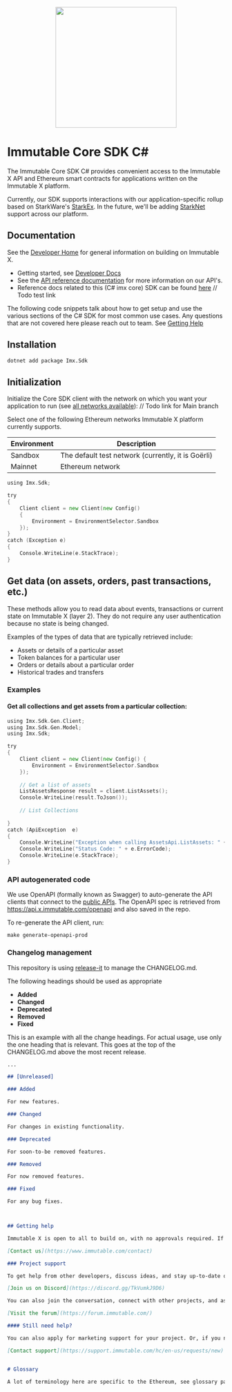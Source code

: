 <div align="center">
  <p align="center">
    <a  href="https://docs.x.immutable.com/docs">
      <img src="https://cdn.dribbble.com/users/1299339/screenshots/7133657/media/837237d447d36581ebd59ec36d30daea.gif" width="280"/>
    </a>
  </p>
</div>

# Immutable Core SDK C#

The Immutable Core SDK C# provides convenient access to the Immutable X API and Ethereum smart contracts for applications written on the Immutable X platform.

Currently, our SDK supports interactions with our application-specific rollup based on StarkWare's [StarkEx](https://starkware.co/starkex/). In the future, we'll be adding [StarkNet](https://starknet.io/) support across our platform.

## Documentation

See the [Developer Home](https://docs.x.immutable.com/) for general information on building on Immutable X.

* Getting started, see [Developer Docs](https://docs.x.immutable.com/docs/welcome/)
* See the [API reference documentation](https://docs.x.immutable.com/reference) for more information on our API's.
* Reference docs related to this (C# imx core) SDK can be found [here](https://docs.x.immutable.com/sdk-docs/core-sdk-csharp/overview) // Todo test link

The following code snippets talk about how to get setup and use the various sections of the C# SDK for most common use cases. Any questions that are not covered here please reach out to team. See [Getting Help](#getting-help)


## Installation

```sh
dotnet add package Imx.Sdk
```

## Initialization

Initialize the Core SDK client with the network on which you want your application to run (see [all networks available](https://github.com/immutable/imx-core-sdk-csharp/blob/dev/Src/IMX/Imx.Sdk/Client.cs#L17)): // Todo link for Main branch

Select one of the following Ethereum networks Immutable X platform currently supports.

| Environment | Description   |  
|-------------|---------------|
| Sandbox     | The default test network (currently, it is Goërli)  |
| Mainnet     | Ethereum network    | 

```go
using Imx.Sdk;

try
{
    Client client = new Client(new Config()
    {
        Environment = EnvironmentSelector.Sandbox
    });
}
catch (Exception e)
{
    Console.WriteLine(e.StackTrace);
}
```

## Get data (on assets, orders, past transactions, etc.)

These methods allow you to read data about events, transactions or current state on Immutable X (layer 2). They do not require any user authentication because no state is being changed.

Examples of the types of data that are typically retrieved include:

- Assets or details of a particular asset
- Token balances for a particular user
- Orders or details about a particular order
- Historical trades and transfers

### Examples

#### Get all collections and get assets from a particular collection:

```go
using Imx.Sdk.Gen.Client;
using Imx.Sdk.Gen.Model;
using Imx.Sdk;

try
{
    Client client = new Client(new Config() {
        Environment = EnvironmentSelector.Sandbox
    });
    
    // Get a list of assets
    ListAssetsResponse result = client.ListAssets();
    Console.WriteLine(result.ToJson());
    
    // List Collections
    
}
catch (ApiException  e)
{
    Console.WriteLine("Exception when calling AssetsApi.ListAssets: " + e.Message);
    Console.WriteLine("Status Code: " + e.ErrorCode);
    Console.WriteLine(e.StackTrace);
}
```

### API autogenerated code

We use OpenAPI (formally known as Swagger) to auto-generate the API clients that connect to the [public APIs](https://docs.x.immutable.com/reference). The OpenAPI spec is retrieved from https://api.x.immutable.com/openapi and also saved in the repo.

To re-generate the API client, run:

```make
make generate-openapi-prod
```

### Changelog management

This repository is using [release-it](https://github.com/release-it/release-it) to manage the CHANGELOG.md.

The following headings should be used as appropriate

- **Added**
- **Changed**
- **Deprecated**
- **Removed**
- **Fixed**

This is an example with all the change headings. For actual usage, use only the one heading that is relevant. This goes at the top of the CHANGELOG.md above the most recent release.

```markdown
...

## [Unreleased]

### Added

For new features.

### Changed

For changes in existing functionality.

### Deprecated

For soon-to-be removed features.

### Removed

For now removed features.

### Fixed

For any bug fixes.



## Getting help

Immutable X is open to all to build on, with no approvals required. If you want to talk to us to learn more, or apply for developer grants, click below:

[Contact us](https://www.immutable.com/contact)

### Project support

To get help from other developers, discuss ideas, and stay up-to-date on what's happening, become a part of our community on Discord.

[Join us on Discord](https://discord.gg/TkVumkJ9D6)

You can also join the conversation, connect with other projects, and ask questions in our Immutable X Discourse forum.

[Visit the forum](https://forum.immutable.com/)

#### Still need help?

You can also apply for marketing support for your project. Or, if you need help with an issue related to what you're building with Immutable X, click below to submit an issue. Select _I have a question_ or _issue related to building on Immutable X_ as your issue type.

[Contact support](https://support.immutable.com/hc/en-us/requests/new)


# Glossary

A lot of terminology here are specific to the Ethereum, see glossary page: https://goethereumbook.org/en/GLOSSARY.html